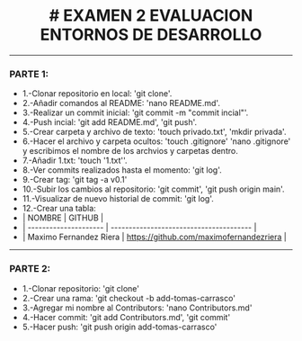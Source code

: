 <h1 align="center"> # EXAMEN 2 EVALUACION ENTORNOS DE DESARROLLO </h1>

***

### PARTE 1:
* 1.-Clonar repositorio en local: 'git clone'.
* 2.-Añadir comandos al README: 'nano README.md'.
* 3.-Realizar un commit inicial: 'git commit -m "commit incial"'.
* 4.-Push incial: 'git add README.md', 'git push'.
* 5.-Crear carpeta y archivo de texto: 'touch privado.txt', 'mkdir privada'.
* 6.-Hacer el archivo y carpeta ocultos: 'touch .gitignore' 'nano .gitignore' y escribimos el nombre de los archvios y carpetas dentro.
* 7.-Añadir 1.txt: 'touch '1.txt''.
* 8.-Ver commits realizados hasta el momento: 'git log'.
* 9.-Crear tag: 'git tag -a v0.1'
* 10.-Subir los cambios al repositorio: 'git commit', 'git push origin main'.
* 11.-Visualizar de nuevo historial de commit: 'git log'.
* 12.-Crear una tabla:
* |       NOMBRE           |                  GITHUB                 |
* | ---------------------  | --------------------------------------- | 
* | Maximo Fernandez Riera | https://github.com/maximofernandezriera |

***

### PARTE 2:
* 1.-Clonar repositorio: 'git clone'
* 2.-Crear una rama: 'git checkout -b add-tomas-carrasco'
* 3.-Agregar mi nombre al Contributors: 'nano Contributors.md'
* 4.-Hacer commit: 'git add Contributors.md', 'git commit'
* 5.-Hacer push: 'git push origin add-tomas-carrasco'

